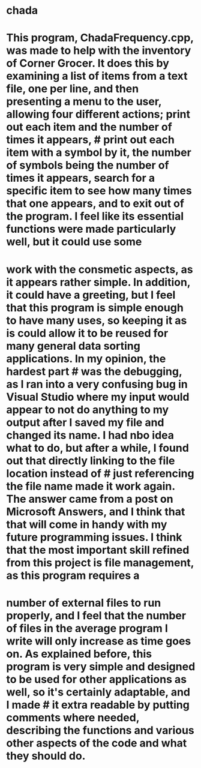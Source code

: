 # chada
# This program, ChadaFrequency.cpp, was made to help with the inventory of Corner Grocer. It does this by examining a list of items from a text file, one per line, and then presenting a menu to the user, allowing four different actions; print out each item and the number of times it appears, # print out each item with a symbol by it, the number of symbols being the number of times it appears, search for a specific item to see how many times that one appears, and to exit out of the program. I feel like its essential functions were made particularly well, but it could use some 
# work with the consmetic aspects, as it appears rather simple. In addition, it could have a greeting, but I feel that this program is simple enough to have many uses, so keeping it as is could allow it to be reused for many general data sorting applications. In my opinion, the hardest part # was the debugging, as I ran into a very confusing bug in Visual Studio where my input would appear to not do anything to my output after I saved my file and changed its name. I had nbo idea what to do, but after a while, I found out that directly linking to the file location instead of    # just referencing the file name made it work again. The answer came from a post on Microsoft Answers, and I think that that will come in handy with my future programming issues. I think that the most important skill refined from this project is file management, as this program requires a 
# number of external files to run properly, and I feel that the number of files in the average program I write will only increase as time goes on. As explained before, this program is very simple and designed to be used for other applications as well, so it's certainly adaptable, and I made # it extra readable by putting comments where needed, describing the functions and various other aspects of the code and what they should do.
